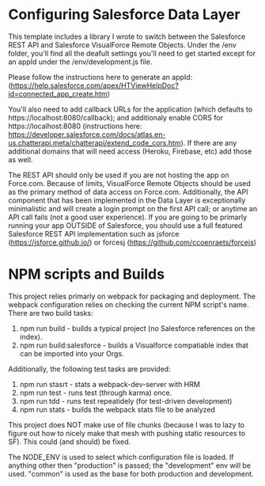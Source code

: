 # Configuring Salesforce Data Layer

This template includes a library I wrote to switch between the Salesforce REST
API and Salesforce VisualForce Remote Objects. Under the /env folder, you'll
find all the deafult settings you'll need to get started except for an appId
under the /env/development.js file.

Please follow the instructions here to generate an appId:
(https://help.salesforce.com/apex/HTViewHelpDoc?id=connected_app_create.htm)

You'll also need to add callback URLs for the application (which defaults to
https://localhost:8080/callback); and additionaly enable CORS for
https://localhost:8080 (instructions here: https://developer.salesforce.com/docs/atlas.en-us.chatterapi.meta/chatterapi/extend_code_cors.htm).
If there are any additional domains that will need access (Heroku, Firebase, etc)
add those as well.

The REST API should only be used if you are not hosting the app on Force.com.
Because of limits, VisualForce Remote Objects should be used as the primary
method of data access on Force.com. Additionally, the API component that has been
implemented in the Data Layer is exceptionally minimalistic and will create a login
prompt on the first API call; or anytime an API call fails (not a good
user experience). If you are going to be primarly running your app OUTSIDE of Salesforce,
you should use a full featured Salesforce REST API implementation such as
jsforce (https://jsforce.github.io/) or forcesj (https://github.com/ccoenraets/forcejs)

# NPM scripts and Builds
This project relies primarly on webpack for packaging and deployment. The webpack
configuration relies on checking the current NPM script's name. There are two build
tasks:

1. npm run build - builds a typical project (no Salesforce references on the index).
2. npm run build:salesforce - builds a Visualforce compatiable index that can be
imported into your Orgs.

Additionally, the following test tasks are provided:

1. npm run stasrt - stats a webpack-dev-server with HRM
2. npm run test - runs test (through karma) once.
3. npm run tdd - runs test repeatidely (for test-driven development)
4. npm run stats - builds the webpack stats file to be analyzed

This project does NOT make use of file chunks (because I was to lazy to figure out
how to nicely make that mesh with pushing static resources to SF). This could
(and should) be fixed.

The NODE_ENV is used to select which configuration file is loaded. If anything
other then "production" is passed; the "development" env will be used. "common"
is used as the base for both production and development.
